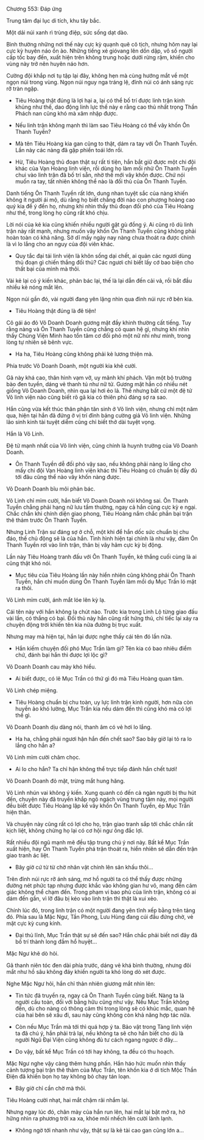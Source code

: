 




Chương 553: Đáp ứng


Trung tâm đại lục di tích, khu tây bắc.

Một dải núi xanh rì trùng điệp, sức sống dạt dào.

Bình thường những nơi thế này cực kỳ quạnh quẽ cô tịch, nhưng hôm nay lại cực kỳ huyên náo ồn ào. Những tiếng xé gióvang lên dồn dập, vô số người cấp tốc bay đến, xuất hiện trên không trung hoặc dưới rừng rậm, khiến cho vùng này trở nên huyên náo hơn.

Cường đội khắp nơi tụ tập lại đây, không hẹn mà cùng hướng mắt về một ngọn núi trong vùng. Ngọn núi nguy nga tráng lệ, đỉnh núi có ánh sáng rực rỡ tràn ngập.

- Tiêu Hoàng thật đúng là lợi hại a, lại có thể bố trí được linh trận kinh khủng như thế, dao động linh lực thế này e rằng cao thủ nhất trọng Thần Phách nan cũng khó mà xâm nhập được.

- Nếu linh trận không mạnh thì làm sao Tiêu Hoàng có thể vây khốn Ôn Thanh Tuyền?

- Mà tên Tiêu Hoàng kia gan cũng to thật, dám ra tay với Ôn Thanh Tuyền. Lần này các nàng đã gặp phiền toái lớn rồi.

- Hừ, Tiêu Hoàng thủ đoạn thật sự rất ti tiện, hắn bắt giữ được một chi đội khác của Vạn Hoàng linh viện, rồi dùng họ làm mồi nhử Ôn Thanh Tuyền chui vào linh trận đã bố trí sẵn, nhờ thế mới vây khốn được. Chứ nói muốn ra tay, tất nhiên không thể nào là đối thủ của Ôn Thanh Tuyền.

Danh tiếng Ôn Thanh Tuyền rất lớn, dung nhan tuyệt sắc của nàng khiến không ít người ái mộ, dù rằng họ biết chẳng đời nào con phượng hoàng cao quý kia để ý đến họ, nhưng khi nhìn thấy thủ đoạn đối phó của Tiêu Hoàng như thế, trong lòng họ cũng rất khó chịu.

Lời nói của kẻ kia cũng khiến nhiều người gật gù đồng ý. Ai cũng rõ dù linh trận này rất mạnh, nhưng muốn vây khốn Ôn Thanh Tuyền cũng không phải hoàn toàn có khả năng. Sở dĩ mấy ngày nay nàng chưa thoát ra được chính là vì lo lắng cho an nguy của đội viên khác.

- Quy tắc đại tái linh viện là khôn sống dại chết, ai quản các ngươi dùng thủ đoạn gì chiến thắng đối thủ? Các ngươi chỉ biết lấy cớ bao biện cho thất bại của mình mà thôi.

Vài kẻ lại có ý kiến khác, phản bác lại, thế là lại dẫn đến cải vả, rồi bắt đầu nhiều kẻ nóng mắt lên.

Ngọn núi gần đó, vài người đang yên lặng nhìn qua đỉnh núi rực rỡ bên kia.

- Tiêu Hoàng thật đúng là đê tiện!

Cô gái áo đỏ Võ Doanh Doanh gương mặt đầy khinh thường cất tiếng. Tuy rằng nàng và Ôn Thanh Tuyền cũng chẳng có quan hệ gì, nhưng khi nhìn thấy Chúng Viện Minh hao tổn tâm cơ đối phó một nữ nhi như mình, trong lòng tự nhiên sẽ bênh vực.

- Ha ha, Tiêu Hoàng cũng không phải kẻ lương thiện mà.

Phía trước Võ Doanh Doanh, một người kia khẽ cười.

Gã này khá cao, thân hình vạm vỡ, uy mãnh khí phách. Vận một bộ trường bào đen tuyền, dáng vẻ thanh tú như nữ tử. Gương mặt hắn có nhiều nét giống Võ Doanh Doanh, nhìn qua lại hơi ẻo lả. Thế nhưng bất cứ một đệ tử Võ linh viện nào cũng biết rõ gã kia có thiên phú đáng sợ ra sao.

Hắn cũng vừa kết thúc thân phận tân sinh ở Võ linh viện, nhưng chỉ một năm qua, hiện tại hắn đã đứng ở vị trí đỉnh bảng cường giả Võ linh viện. Những lão sinh kinh tài tuyệt diễm cũng chỉ biết thở dài tuyệt vọng.

Hắn là Võ Linh.

Đệ tử mạnh nhất của Võ linh viện, cũng chính là huynh trưởng của Võ Doanh Doanh.

- Ôn Thanh Tuyền dễ đối phó vậy sao, nếu không phải nàng lo lắng cho mấy chi đội Vạn Hoàng linh viện khác thì Tiêu Hoàng có chuẩn bị đầy đủ tới đâu cũng thể nào vây khốn nàng được.

Võ Doanh Doanh bĩu môi phản bác.

Võ Linh chỉ mỉm cười, hắn biết Võ Doanh Doanh nói không sai. Ôn Thanh Tuyền chẳng phải hạng nữ lưu tầm thường, ngay cả hắn cũng cực kỳ e ngại. Chắc chắn khi chính diện giao phong, Tiêu Hoàng nắm chắc phần bại trận thê thảm trước Ôn Thanh Tuyền.

Nhưng Linh Trận sư đáng sợ ở chỗ, một khi để hắn dốc sức chuẩn bị chu đáo, thế chủ động sẽ là của hắn. Tình hình hiện tại chính là như vậy, đám Ôn Thanh Tuyền rơi vào linh trận, thân bị vây hãm cực kỳ bị động.

Lần này Tiêu Hoàng tranh đấu với Ôn Thanh Tuyền, kẻ thắng cuối cùng là ai cũng thật khó nói.

- Mục tiêu của Tiêu Hoàng lần này hiển nhiên cũng không phải Ôn Thanh Tuyền, hắn chỉ muốn dùng Ôn Thanh Tuyền làm mồi dụ Mục Trần ló mặt ra thôi.

Võ Linh mỉm cười, ánh mắt lóe lên kỳ lạ.

Cái tên này với hắn không lạ chút nào. Trước kia trong Linh Lộ từng giao đấu vài lần, có thắng có bại. Đối thủ này hắn cũng rất hứng thú, chỉ tiếc lại xảy ra chuyện động trời khiến tên kia nửa đường bị trục xuất.

Nhưng may mà hiện tại, hắn lại được nghe thấy cái tên đó lần nữa.

- Hắn kiếm chuyện đối phó Mục Trần làm gì? Tên kia có bao nhiêu điểm chứ, đánh bại hắn thì được lợi lộc gì?

Võ Doanh Doanh cau mày khó hiểu.

- Ai biết được, có lẽ Mục Trần có thứ gì đó mà Tiêu Hoàng quan tâm.

Võ Linh chép miệng.

- Tiêu Hoàng chuẩn bị chu toàn, uy lực linh trận kinh người, hơn nữa còn huyền ảo khó lường, Mục Trần kia nếu dám đến thì cũng khó mà có lợi thế gì.

Võ Doanh Doanh dịu dàng nói, thanh âm có vẻ hơi lo lắng.

- Ha ha, chẳng phải ngươi hận hắn đến chết sao? Sao bây giờ lại tỏ ra lo lắng cho hắn a?

Võ Linh mỉm cười châm chọc.

- Ai lo cho hắn? Ta chỉ hận không thể trực tiếp đánh hắn chết tươi!

Võ Doanh Doanh đỏ mặt, trừng mắt hung hăng.

Võ Linh nhún vai không ý kiến. Xung quanh có đến cả ngàn người bị thu hút đến, chuyện này đã truyền khắp ngõ ngách vùng trung tâm này, mọi người đều biết được Tiêu Hoàng lập kế vây khốn Ôn Thanh Tuyền, ép Mục Trần hiện thân.

Và chuyện này cũng rất có lợi cho họ, trận giao tranh sắp tới chắc chắn rất kịch liệt, không chừng họ lại có cơ hội ngư ông đắc lợi.

Rất nhiều đội ngũ mạnh mẽ đều tập trung chú ý nơi này. Bất kể Mục Trần xuất hiện, hay Ôn Thanh Tuyền phá trận thoát ra, hiển nhiên sẽ dẫn đến trận giao tranh ác liệt.

- Bây giờ cứ từ từ chờ nhân vật chính lên sân khấu thôi...

Trên đỉnh núi rực rỡ ánh sáng, mơ hồ người ta có thể thấy được những đường nét phức tạp nhưng được khắc vào không gian hư vô, mang đến cảm giác không thể chạm đến. Trong phạm vi bao phủ của linh trận, không có ai dám đến gần, vì lỡ đâu bị kéo vào linh trận thì thật là xui xẻo.

Chính lúc đó, trong linh trận có một người đang yên tĩnh xếp bằng trên tảng đó. Phía sau là Mặc Ngư, Tần Phong, Lưu Hùng đang cúi đầu đứng chờ, vẻ mặt cực kỳ cung kính.

- Đại thủ lĩnh, Mục Trần thật sự sẽ đến sao? Hắn chắc phải biết nơi đây đã bố trí thành long đầm hổ huyệt...

Mặc Ngư khẽ dò hỏi.

Gã thanh niên tóc đen dài phía trước, dáng vẻ khá bình thường, nhưng đôi mắt như hồ sâu không đáy khiến người ta khó lòng dò xét được.

Nghe Mặc Ngư hỏi, hắn chỉ thản nhiên giương mắt nhìn lên:

- Tin tức đã truyền ra, ngay cả Ôn Thanh Tuyền cũng biết. Nàng ta là người cầu toàn, đối với bằng hữu cũng như vậy. Nếu Mục Trần không đến, dù cho nàng có thông cảm thì trong lòng sẽ có khúc mắc, quan hệ của hai bên sẽ xấu đi, sau này cũng không còn khả năng hợp tác nữa.

- Còn nếu Mục Trần mà tới thì quá hợp ý ta. Bảo vật trong Tàng linh viện ta đã chú ý, hắn phải trả lại, nếu không ta sẽ cho hắn biết cho dù là người Ngũ Đại Viện cũng không đủ tư cách ngang ngược ở đây...

- Do vậy, bất kể Mục Trần có tới hay không, ta đều có thu hoạch.

Mặc Ngư nghe vậy càng thêm hưng phấn. Hắn háo hức muốn nhìn thấy cảnh tượng bại trận thê thảm của Mục Trần, tên khốn kia ở di tích Mộc Thần Điện đã khiến bọn họ tay không bỏ chạy tán loạn.

- Bây giờ chỉ cần chờ mà thôi.

Tiêu Hoàng cười nhạt, hai mắt chậm rãi nhắm lại.

Nhưng ngay lúc đó, chân mày của hắn run lên, hai mắt lại bật mở ra, hờ hững nhìn ra phương trời xa xa, khóe môi nhếch lên cười lành lạnh.

- Không ngờ tới nhanh như vậy, thật sự là kẻ tài cao gan cũng lớn a...




